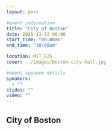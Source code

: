 ```yaml
---
layout: post

#event information
title: "City of Boston"
date: 2025-11-12 08:00
start_time: "08:00am"
end_time: "10:00am"

location: MIT_E25
cover: ../images/boston-city-hall.jpg

#event speaker details
speakers:
  - ""
slides: ""
video: ""
---
```


## City of Boston
